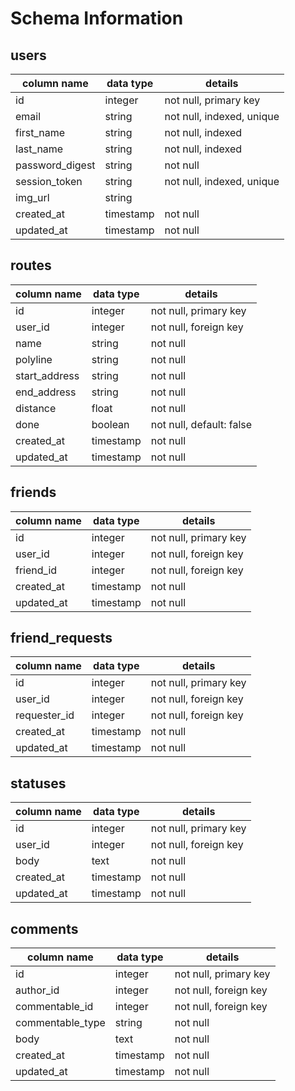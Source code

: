 # Schema Information

## users

| column name       | data type     | details |
| -------------     | ------------- | ------------- |
| id                | integer       | not null, primary key |
| email             | string        | not null, indexed, unique |
| first_name        | string        | not null, indexed |
| last_name         | string        | not null, indexed |
| password_digest   | string        | not null |
| session_token     | string        | not null, indexed, unique |
| img_url           | string        |  |
| created_at        | timestamp     | not null |
| updated_at        | timestamp     | not null |

## routes

| column name   | data type    | details |
| ------------- | ----------   | ------------- |
| id            | integer      | not null, primary key |
| user_id       | integer      | not null, foreign key |
| name          | string       | not null |
| polyline      | string       | not null |
| start_address | string       | not null |
| end_address   | string       | not null |
| distance      | float        | not null |
| done          | boolean      | not null, default: false |
| created_at    | timestamp    | not null |
| updated_at    | timestamp    | not null |

## friends

| column name   | data type | details |
| ------------- | ----------| ------------- |
| id            | integer   | not null, primary key |
| user_id       | integer   | not null, foreign key |
| friend_id     | integer   | not null, foreign key |
| created_at    | timestamp | not null |
| updated_at    | timestamp | not null |

## friend_requests

| column name  | data type | details |
| ------------ | --------- | ------------- |
| id           | integer   | not null, primary key |
| user_id      | integer   | not null, foreign key |
| requester_id | integer   | not null, foreign key |
| created_at   | timestamp | not null |
| updated_at   | timestamp | not null |

## statuses

| column name   | data type | details |
| ------------- | --------- | ------------- |
| id            | integer   | not null, primary key |
| user_id       | integer   | not null, foreign key |
| body          | text      | not null |
| created_at    | timestamp | not null |
| updated_at    | timestamp | not null |

## comments

| column name       | data type   | details |
| -------------     | ----------- | ------------- |
| id                | integer     | not null, primary key |
| author_id         | integer     | not null, foreign key |
| commentable_id    | integer     | not null, foreign key |
| commentable_type  | string      | not null |
| body              | text        | not null |
| created_at        | timestamp   | not null |
| updated_at        | timestamp   | not null |

